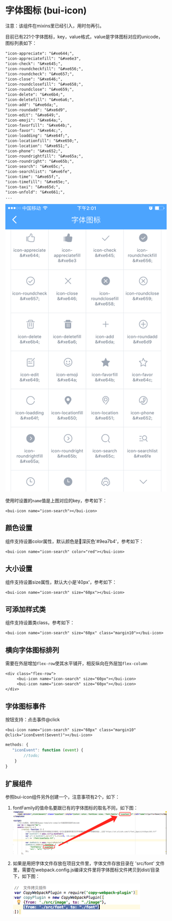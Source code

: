 # 字体图标 \(bui-icon\)

注意：该组件在mixins里已经引入，用时勿再引。

目前已有221个字体图标，key，value格式，value是字体图标对应的unicode，图标列表如下：

```
"icon-appreciate": "&#xe644;",
"icon-appreciatefill": "&#xe6e3",
"icon-check": "&#xe645;",
"icon-roundcheckfill": "&#xe656;",
"icon-roundcheck": "&#xe657;",
"icon-close": "&#xe646;",
"icon-roundclosefill": "&#xe658;",
"icon-roundclose": "&#xe659;",
"icon-delete": "&#xe6b4;",
"icon-deletefill": "&#xe6a6;",
"icon-add": "&#xe6da;",
"icon-roundadd": "&#xe6d9",
"icon-edit": "&#xe649;",
"icon-emoji": "&#xe64a;",
"icon-favorfill": "&#xe64b;",
"icon-favor": "&#xe64c;",
"icon-loadding": "&#xe64f;",
"icon-locationfill": "&#xe650;",
"icon-location": "&#xe651;",
"icon-phone": "&#xe652;",
"icon-roundrightfill": "&#xe65a;",
"icon-roundright": "&#xe65b;",
"icon-search": "&#xe65c;",
"icon-searchlist": "&#xe6fe",
"icon-time": "&#xe65f;",
"icon-timefill": "&#xe65e;",
"icon-taxi": "&#xe65d;",
"icon-unfold": "&#xe661;",
...
```

![](../assets/icon.png)

使用时设置的`name`值是上图对应的key，参考如下：

```
<bui-icon name="icon-search"></bui-icon>
```

## 颜色设置

组件支持设置color属性，默认颜色是深灰色'\#9ea7b4'，参考如下：

```
<bui-icon name="icon-search" color="red"></bui-icon>
```

## 大小设置

组件支持设置size属性，默认大小是'40px'，参考如下：

```
<bui-icon name="icon-search" size="60px"></bui-icon>
```

## 可添加样式类

组件支持设置类class，参考如下：

```
<bui-icon name="icon-search" size="60px" class="margin10"></bui-icon>
```

## 横向字体图标排列

需要在外层增加`flex-row`使其水平铺开，相反纵向在外层加`flex-column`

```
<div class="flex-row">
     <bui-icon name="icon-search" size="60px"></bui-icon>
     <bui-icon name="icon-search" size="60px"></bui-icon>
</div>
```

## 字体图标事件

按钮支持：点击事件@click

```
<bui-icon name="icon-search" size="60px" class="margin10" @click="iconEvent($event)"></bui-icon>
```

```js
methods: {
   "iconEvent": function (event) { 
        //todo;
    }
}
```

## 扩展组件

参照bui-icon组件另外创建一个，注意事项有2个，如下：

1. fontFamily的值命名要跟已有的字体图标的取名不同，如下图：![](/assets/import9.png)
2. 如果是用把字体文件存放在项目文件里，字体文件存放目录在 'src/font' 文件里，需要在webpack.config.js编译文件里将字体图标文件拷贝到dist/目录下，如下图：

   ![](/assets/import6.png)




